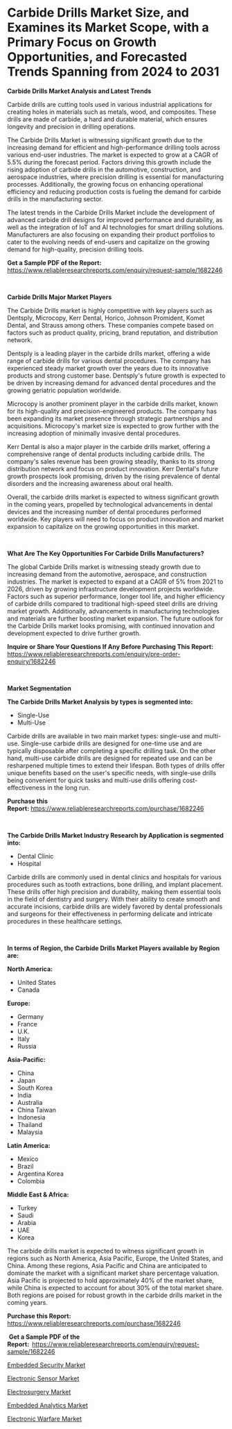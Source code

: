 <p><h1>Carbide Drills Market Size, and Examines its Market Scope, with a Primary Focus on Growth Opportunities, and Forecasted Trends Spanning from 2024 to 2031</h1></p><p><strong>Carbide Drills Market Analysis and Latest Trends</strong></p>
<p><p>Carbide drills are cutting tools used in various industrial applications for creating holes in materials such as metals, wood, and composites. These drills are made of carbide, a hard and durable material, which ensures longevity and precision in drilling operations.</p><p>The Carbide Drills Market is witnessing significant growth due to the increasing demand for efficient and high-performance drilling tools across various end-user industries. The market is expected to grow at a CAGR of 5.5% during the forecast period. Factors driving this growth include the rising adoption of carbide drills in the automotive, construction, and aerospace industries, where precision drilling is essential for manufacturing processes. Additionally, the growing focus on enhancing operational efficiency and reducing production costs is fueling the demand for carbide drills in the manufacturing sector.</p><p>The latest trends in the Carbide Drills Market include the development of advanced carbide drill designs for improved performance and durability, as well as the integration of IoT and AI technologies for smart drilling solutions. Manufacturers are also focusing on expanding their product portfolios to cater to the evolving needs of end-users and capitalize on the growing demand for high-quality, precision drilling tools.</p></p>
<p><strong>Get a Sample PDF of the Report:&nbsp;</strong> <a href="https://www.reliableresearchreports.com/enquiry/request-sample/1682246">https://www.reliableresearchreports.com/enquiry/request-sample/1682246</a></p>
<p>&nbsp;</p>
<p><strong>Carbide Drills Major Market Players</strong></p>
<p><p>The Carbide Drills market is highly competitive with key players such as Dentsply, Microcopy, Kerr Dental, Horico, Johnson Promident, Komet Dental, and Strauss among others. These companies compete based on factors such as product quality, pricing, brand reputation, and distribution network.</p><p>Dentsply is a leading player in the carbide drills market, offering a wide range of carbide drills for various dental procedures. The company has experienced steady market growth over the years due to its innovative products and strong customer base. Dentsply's future growth is expected to be driven by increasing demand for advanced dental procedures and the growing geriatric population worldwide.</p><p>Microcopy is another prominent player in the carbide drills market, known for its high-quality and precision-engineered products. The company has been expanding its market presence through strategic partnerships and acquisitions. Microcopy's market size is expected to grow further with the increasing adoption of minimally invasive dental procedures.</p><p>Kerr Dental is also a major player in the carbide drills market, offering a comprehensive range of dental products including carbide drills. The company's sales revenue has been growing steadily, thanks to its strong distribution network and focus on product innovation. Kerr Dental's future growth prospects look promising, driven by the rising prevalence of dental disorders and the increasing awareness about oral health.</p><p>Overall, the carbide drills market is expected to witness significant growth in the coming years, propelled by technological advancements in dental devices and the increasing number of dental procedures performed worldwide. Key players will need to focus on product innovation and market expansion to capitalize on the growing opportunities in this market.</p></p>
<p>&nbsp;</p>
<p><strong>What Are The Key Opportunities For Carbide Drills Manufacturers?</strong></p>
<p><p>The global Carbide Drills market is witnessing steady growth due to increasing demand from the automotive, aerospace, and construction industries. The market is expected to expand at a CAGR of 5% from 2021 to 2026, driven by growing infrastructure development projects worldwide. Factors such as superior performance, longer tool life, and higher efficiency of carbide drills compared to traditional high-speed steel drills are driving market growth. Additionally, advancements in manufacturing technologies and materials are further boosting market expansion. The future outlook for the Carbide Drills market looks promising, with continued innovation and development expected to drive further growth.</p></p>
<p><strong>Inquire or Share Your Questions If Any Before Purchasing This Report:</strong> <a href="https://www.reliableresearchreports.com/enquiry/pre-order-enquiry/1682246">https://www.reliableresearchreports.com/enquiry/pre-order-enquiry/1682246</a></p>
<p>&nbsp;</p>
<p><strong>Market Segmentation</strong></p>
<p><strong>The Carbide Drills Market Analysis by types is segmented into:</strong></p>
<p><ul><li>Single-Use</li><li>Multi-Use</li></ul></p>
<p><p>Carbide drills are available in two main market types: single-use and multi-use. Single-use carbide drills are designed for one-time use and are typically disposable after completing a specific drilling task. On the other hand, multi-use carbide drills are designed for repeated use and can be resharpened multiple times to extend their lifespan. Both types of drills offer unique benefits based on the user's specific needs, with single-use drills being convenient for quick tasks and multi-use drills offering cost-effectiveness in the long run.</p></p>
<p><strong>Purchase this Report:&nbsp;</strong><a href="https://www.reliableresearchreports.com/purchase/1682246">https://www.reliableresearchreports.com/purchase/1682246</a></p>
<p>&nbsp;</p>
<p><strong>The Carbide Drills Market Industry Research by Application is segmented into:</strong></p>
<p><ul><li>Dental Clinic</li><li>Hospital</li></ul></p>
<p><p>Carbide drills are commonly used in dental clinics and hospitals for various procedures such as tooth extractions, bone drilling, and implant placement. These drills offer high precision and durability, making them essential tools in the field of dentistry and surgery. With their ability to create smooth and accurate incisions, carbide drills are widely favored by dental professionals and surgeons for their effectiveness in performing delicate and intricate procedures in these healthcare settings.</p></p>
<p>&nbsp;</p>
<p><strong>In terms of Region, the Carbide Drills Market Players available by Region are:</strong></p>
<p>
    <p> <strong> North America: </strong>
        <ul>
            <li>United States</li>
            <li>Canada</li>
        </ul>
        </p> 
    <p> <strong> Europe: </strong>
        <ul>
            <li>Germany</li>
            <li>France</li>
            <li>U.K.</li>
            <li>Italy</li>
            <li>Russia</li>
        </ul>
        </p> 
    <p> <strong> Asia-Pacific: </strong>
        <ul>
            <li>China</li>
            <li>Japan</li>
            <li>South Korea</li>
            <li>India</li>
            <li>Australia</li>
            <li>China Taiwan</li>
            <li>Indonesia</li>
            <li>Thailand</li>
            <li>Malaysia</li>
        </ul>
        </p> 
    <p> <strong> Latin America: </strong>
        <ul>
            <li>Mexico</li>
            <li>Brazil</li>
            <li>Argentina Korea</li>
            <li>Colombia</li>
        </ul>
        </p> 
    <p> <strong> Middle East & Africa: </strong>
        <ul>
            <li>Turkey</li>
            <li>Saudi</li>
            <li>Arabia</li>
            <li>UAE</li>
            <li>Korea</li>
        </ul>
    </p>
    </p>
<p><p>The carbide drills market is expected to witness significant growth in regions such as North America, Asia Pacific, Europe, the United States, and China. Among these regions, Asia Pacific and China are anticipated to dominate the market with a significant market share percentage valuation. Asia Pacific is projected to hold approximately 40% of the market share, while China is expected to account for about 30% of the total market share. Both regions are poised for robust growth in the carbide drills market in the coming years.</p></p>
<p><strong>Purchase this Report: </strong><a href="https://www.reliableresearchreports.com/purchase/1682246">https://www.reliableresearchreports.com/purchase/1682246</a></p>
<p>&nbsp;<strong>Get a Sample PDF of the Report:&nbsp;&nbsp;</strong><a href="https://www.reliableresearchreports.com/enquiry/request-sample/1682246">https://www.reliableresearchreports.com/enquiry/request-sample/1682246</a></p>
<p><strong></strong></p>
<p><p><a href="https://medium.com/@meganlee6679/embedded-security-market-size-and-market-trends-complete-industry-overview-2024-to-2031-3617f6265e7f">Embedded Security Market</a></p><p><a href="https://medium.com/@meganlee6679/electronic-sensor-market-trends-and-market-analysis-forecasted-for-period-2024-2031-b59f52d4c18d">Electronic Sensor Market</a></p><p><a href="https://medium.com/@meganlee6679/electrosurgery-market-furnishes-information-on-market-share-market-trends-and-market-growth-35719a7b13cc">Electrosurgery Market</a></p><p><a href="https://medium.com/@meganlee6679/embedded-analytics-market-exploring-market-share-market-trends-and-future-growth-f42284a6ae10">Embedded Analytics Market</a></p><p><a href="https://medium.com/@meganlee6679/electronic-warfare-market-research-report-its-history-and-forecast-2024-to-2031-1ccc2dc70a7c">Electronic Warfare Market</a></p></p>